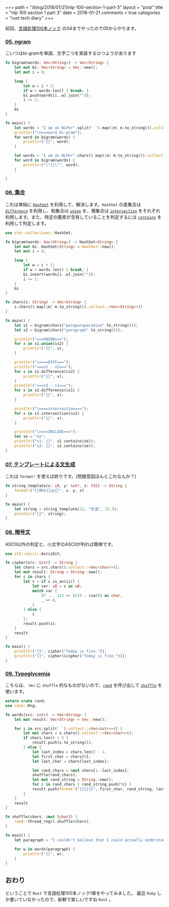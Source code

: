 +++
path = "/blog/2018/01/21/nlp-100-section-1-part-3"
layout = "post"
title = "nlp 100 section 1 part 3"
date = 2018-01-21
comments = true
categories = "rust tech diary"
+++

前回、[言語処理100本ノック](http://www.cl.ecei.tohoku.ac.jp/nlp100) の04までやったので05からやります。

### [05. ngram](http://www.cl.ecei.tohoku.ac.jp/nlp100/#sec05)
こいつはbi-gramを単語、文字二つを実装するひつようがあります

```rust
fn bigram(words: Vec<String>) -> Vec<String> {
    let mut bi: Vec<String> = Vec::new();
    let mut i = 0;

    loop {
        let w = i + 2;
        if w > words.len() { break; }
        bi.push(words[i..w].join(""));
        i += 1;
    }
    bi
}

fn main() {
    let words = "I am an NLPer".split(' ').map(|m| m.to_string()).collect::<Vec<String>>();
    println!("\n===word bi-gram");
    for word in bigram(words) {
        println!("{}", word);
    }

    let words = "I am an NLPer".chars().map(|m| m.to_string()).collect::<Vec<String>>();
    for word in bigram(words) {
        println!("\"{}\"", word);
    }

}
```

### [06. 集合](http://www.cl.ecei.tohoku.ac.jp/nlp100/#sec06)

これは単純に [`HashSet`](https://doc.rust-lang.org/beta/std/collections/struct.HashSet.html) を利用して、解決します。`HashSet` の差集合は [`difference`](https://doc.rust-lang.org/beta/std/collections/struct.HashSet.html#method.difference) を利用し、和集合は [`union`](https://doc.rust-lang.org/beta/std/collections/struct.HashSet.html#method.union) を、積集合は [`intersection`](https://doc.rust-lang.org/beta/std/collections/struct.HashSet.html#method.intersection) をそれぞれ利用します。また、特定の要素が含有していることを判定するには [`contains`](https://doc.rust-lang.org/beta/std/collections/struct.HashSet.html#method.contains) を利用して判定します。

```rust
use std::collections::HashSet;

fn bigram(words: Vec<String>) -> HashSet<String> {
    let mut bi: HashSet<String> = HashSet::new();
    let mut i = 0;

    loop {
        let w = i + 2;
        if w > words.len() { break; }
        bi.insert(words[i..w].join(""));
        i += 1;
    }
    bi
}

fn chars(s: String) -> Vec<String> {
    s.chars().map(|m| m.to_string()).collect::<Vec<String>>()
}

fn main() {
    let s1 = bigram(chars("paraparaparadise".to_string()));
    let s2 = bigram(chars("paragraph".to_string()));

    println!("===UNION===");
    for x in s1.union(&s2) {
        println!("{}", x);
    }

    println!("\n===DIFF===");
    println!("===s1 - s2===");
    for x in s1.difference(&s2) {
        println!("{}", x);
    }
    println!("===s2 - s1===");
    for x in s2.difference(&s1) {
        println!("{}", x);
    }

    println!("\n===intersection===");
    for x in s1.intersection(&s2) {
        println!("{}", x);
    }

    println!("\n===INCLUDE===");
    let se = "se";
    println!("s1: {}", s1.contains(se));
    println!("s2: {}", s2.contains(se));
}
```

### [07. テンプレートによる文生成](http://www.cl.ecei.tohoku.ac.jp/nlp100/#sec07)

これは `format!` を使えば終りです。(問題意図ほんとこれなんか？)

```rust
fn string_template(x: i8, y: &str, z: f32) -> String {
    format!("{}時の{}は{}", x, y, z)
}

fn main() {
    let string = string_template(12, "気温", 22.5);
    println!("{}", string);
}
```

### [08. 暗号文](http://www.cl.ecei.tohoku.ac.jp/nlp100/#sec08)
ASCII以外の判定と、小文字のASCIIが判れば簡単です。

```rust
use std::ascii::AsciiExt;

fn cipher(src: &str) -> String {
    let chars = src.chars().collect::<Vec<char>>();
    let mut result: String = String::new();
    for c in chars {
        let s = if c.is_ascii() {
            let var: u8 = c as u8;
            match var {
                97 ... 122 => (219 - (var)) as char,
                _ => c,
            }
        } else {
            c
        };
        result.push(s);
    }
    result
}

fn main() {
    println!("{}", cipher("Today is fine."));
    println!("{}", cipher(&cipher("Today is fine.")));
}
```

### [09. Typoglycemia](http://www.cl.ecei.tohoku.ac.jp/nlp100/#sec09)

こちらは、 `Vec` に `shuffle` 的なものがないので、[`rand`](https://doc.rust-lang.org/rand) を呼び出して [`shuffle`](https://doc.rust-lang.org/rand/rand/trait.Rng.html#method.shuffle) を使います。

```rust
extern crate rand;
use rand::Rng;

fn words(src: &str) -> Vec<String> {
    let mut result: Vec<String> = Vec::new();

    for s in src.split(' ').collect::<Vec<&str>>() {
        let mut chars = s.chars().collect::<Vec<char>>();
        if chars.len() < 5 {
            result.push(s.to_string());
        } else {
            let last_index = chars.len() - 1;
            let first_char = chars[0];
            let last_char = chars[last_index];

            let rand_chars = &mut chars[1..last_index];
            shuffle(rand_chars);
            let mut rand_string = String::new();
            for c in rand_chars { rand_string.push(*c) }
            result.push(format!("{}{}{}", first_char, rand_string, last_char));
        }
    }
    result
}

fn shuffle(chars: &mut [char]) {
    rand::thread_rng().shuffle(chars);
}

fn main() {
    let paragraph = "I couldn't believe that I could actually understand what I was reading : the phenomenal power of the human mind .";

    for w in words(paragraph) {
        println!("{}", w);
    }
}
```

## おわり

ということで `Rust` で言語処理100本ノック1章をやってみました。
最近 `Ruby` しか書いていなかったので、新鮮で楽しいですね `Rust` 。

